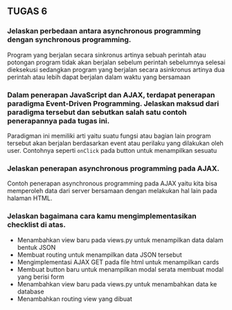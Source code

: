 ## TUGAS 6

### Jelaskan perbedaan antara asynchronous programming dengan synchronous programming.
Program yang berjalan secara sinkronus artinya sebuah perintah atau potongan program tidak akan berjalan sebelum perintah sebelumnya selesai dieksekusi sedangkan program yang berjalan secara asinkronus artinya dua perintah atau lebih dapat berjalan dalam waktu yang bersamaan

### Dalam penerapan JavaScript dan AJAX, terdapat penerapan paradigma Event-Driven Programming. Jelaskan maksud dari paradigma tersebut dan sebutkan salah satu contoh penerapannya pada tugas ini.
Paradigman ini memiliki arti yaitu suatu fungsi atau bagian lain program tersebut akan berjalan berdasarkan event atau perilaku yang dilakukan oleh user. Contohnya seperti `onClick` pada button untuk menampilkan sesuatu 

### Jelaskan penerapan asynchronous programming pada AJAX.
Contoh penerapan asynchronous programming pada AJAX yaitu kita bisa memperoleh data dari server bersamaan dengan melakukan hal lain pada halaman HTML.

### Jelaskan bagaimana cara kamu mengimplementasikan checklist di atas.
- Menambahkan view baru pada views.py untuk menampilkan data dalam bentuk JSON
- Membuat routing untuk menampilkan data JSON tersebut
- Mengimplementasi AJAX GET pada file html untuk menampilkan cards
- Membuat button baru untuk menampilkan modal serata membuat modal yang berisi form
- Menambahkan view baru pada views.py untuk menambahkan data ke database
- Menambahkan routing view yang dibuat

